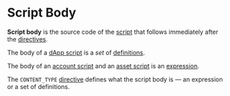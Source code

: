 # Script Body

**Script body** is the source code of the [script](/en/ride/script) that follows immediately after the [directives](/en/ride/script/directives).

The body of a [dApp script](/en/ride/script/script-types/dapp-script) is a _set_ of [definitions](/en/ride/base-concepts/definition).

The body of an [account script](/en/ride/script/script-types/account-script) and an [asset script](/en/ride/script/script-types/asset-script) is an [expression](/en/ride/base-concepts/expression).

The `CONTENT_TYPE` [directive](/en/ride/script/directives) defines what the script body is — an expression or a set of definitions.
